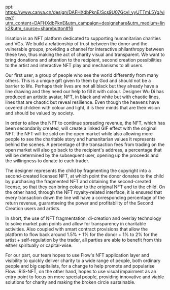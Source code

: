 ppt: https://www.canva.cn/design/DAFHXdbPknE/Scs9U07Gcvl_vyUTTmL5Yg/view?utm_content=DAFHXdbPknE&utm_campaign=designshare&utm_medium=link2&utm_source=sharebutton#16

Irisation is an NFT platform dedicated to supporting humanitarian charities and VGs. We build a relationship of trust between the donor and the vulnerable groups, providing a channel for interactive philanthropy between these two, thus making the act of charity visual and transparent.  We want to bring donations and attention to the recipient, second creation possibilities to the artist and interactive NFT play and mechanisms to all users.


Our first user, a group of people who see the world differently from many others. This is a unique gift given to them by God and should not be a barrier to life. Perhaps their lives are not all black but they already have a line drawing and they need our help to fill it with colour. Designer Wu Di has produced an artistic avatar, NFT, in black and white but with chaotic lines, lines that are chaotic but reveal resilience. Even though the heavens have covered children with colour and light, it is their minds that are their vision and should be valued by society.

In order to allow the NFT to continue spreading revenue, the NFT, which has been secondarily created, will create a linked GIF effect with the original NFT. the NFT will be sold on the open market while also allowing more people to see the charitable story and humanitarian values it represents behind the scenes. A percentage of the transaction fees from trading on the open market will also go back to the recipient's address, a percentage that will be determined by the subsequent user, opening up the proceeds and the willingness to donate to each trader.


The designer represents the child by fragmenting the copyright into a second-created licensed NFT, at which point the donor donates to the child by purchasing the fragmented NFT and obtaining the second-created license, so that they can bring colour to the original NFT and to the child. 
On the other hand, through the NFT royalty-related interface, it is ensured that every transaction down the line will have a corresponding percentage of the return revenue, guaranteeing the power and profitability of the Second Creation users and artists. 

In short, the use of NFT fragmentation, di-creation and overlay technology to solve market pain points and allow for transparency in charitable activities. Also coupled with smart contract provisions that allow the platform to flow back around 1.5% + 1% for the donor + 1% to 2% for the artist + self-regulation by the trader, all parties are able to benefit from this either spiritually or capital-wise.

For our part, our team hopes to use Flow's NFT application layer and visibility to quickly deliver charity to a wide range of people, both ordinary people and big capitalists, for a change to help promote and popularise Flow. IRIS-NFT, on the other hand, hopes to use visual impairment as an entry point to focus on more special people, providing innovative and viable solutions for charity and making the broken circle sustainable.
